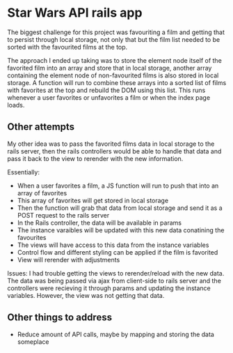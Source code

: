 # Star Wars API rails app

The biggest challenge for this project was favouriting a film and getting that to persist through local storage, not only that but the film list needed to be sorted with the favourited films at the top.

The approach I ended up taking was to store the element node itself of the favorited film into an array and store that in local storage, another array containing the element node of non-favourited films is also stored in local storage. A function will run to combine these arrays into a sorted list of films with favorites at the top and rebuild the DOM using this list. This runs whenever a user favorites or unfavorites a film or when the index page loads.

## Other attempts

My other idea was to pass the favorited films data in local storage to the rails server, then the rails controllers would be able to handle that data and pass it back to the view to rerender with the new information.

Essentially:

- When a user favorites a film, a JS function will run to push that into an array of favorites
- This array of favorites will get stored in local storage
- Then the function will grab that data from local storage and send it as a POST request to the rails server
- In the Rails controller, the data will be available in params
- The instance varaibles will be updated with this new data conatining the favourites
- The views will have access to this data from the instance variables
- Control flow and different styling can be applied if the film is favorited
- View will rerender with adjustments

Issues:
I had trouble getting the views to rerender/reload with the new data. The data was being passed via ajax from client-side to rails server and the controllers were recieving it through params and updating the instance variables. However, the view was not getting that data.

## Other things to address

- Reduce amount of API calls, maybe by mapping and storing the data someplace
